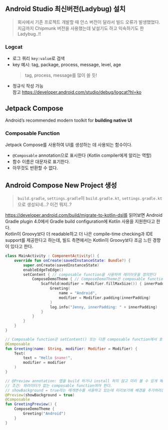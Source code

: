 ## Android Studio 최신버전(Ladybug) 설치
> 회사에서 기존 프로젝트 개발할 때 안스 버전이 달라서 빌드 오류가 발생했었다.  
> 지금까지 Chipmunk 버전을 사용했는데 낯설기도 하고 익숙하기도 한 Ladybug..!!

### Logcat
* 로그 쿼리 `key:value`로 검색
* key 예시: tag, package, process, message, level, age
  > tag, process, message를 많이 쓸 듯!
* 정규식 작성 가능  
참고 https://developer.android.com/studio/debug/logcat?hl=ko

## Jetpack Compose
Android’s recommended modern toolkit for **building native UI**

### Composable Function
Jetpack Compose를 사용하여 UI를 생성하는 데 사용되는 함수이다.
* `@Composable` annotation으로 표시한다 (Kotlin compiler에게 알리는 역할)
* 함수 이름은 대문자로 표기한다.
* 아무것도 반환할 수 없다.

## Android Compose New Project 생성
> `build.gradle`, `settings.gradle`이 `build.gradle.kt`, `settings.gradle.kt`으로 생성되네...? 이건 뭐지..?

https://developer.android.com/build/migrate-to-kotlin-dsl를 읽어보면 Android Gradle plugin 4.0에서 Gradle build configuration에 Kotlin 사용을 지원한다고 한다.  
Kotlin이 Groovy보다 더 readable하고 더 나은 compile-time checking과 IDE support를 제공한다고 하는데, 빌드 측면에서는 Kotlin이 Groovy보다 조금 느린 경향이 있다고 한다.  

```kotlin
class MainActivity : ComponentActivity() {
    override fun onCreate(savedInstanceState: Bundle?) {
        super.onCreate(savedInstanceState)
        enableEdgeToEdge()
        setContent { // composable function을 사용하여 레이아웃을 정의한다
            ComposeDemoTheme { // ComposeDemoTheme은 composable function이고, ui.theme/Theme.kt에 선언되어 있다
                Scaffold(modifier = Modifier.fillMaxSize()) { innerPadding ->
                    Greeting(
                        name = "Android",
                        modifier = Modifier.padding(innerPadding)
                    )
                    log.info("Jenny, innerPadding: " + innerPadding)
                }
            }
        }
    }
}

// Composable function은 setContent() 또는 다른 composable function에서 호출할 수 있다.
@Composable
fun Greeting(name: String, modifier: Modifier = Modifier) {
    Text(
        text = "Hello $name!",
        modifier = modifier
    )
}

// @Preview annotation: 앱을 build 하거나 install 하지 않고 미리 볼 수 있게 해준다.
// 조건: 파라미터가 없는 composable function여야 한다.
// showBackground = true라는 매개변수를 사용하고 있는데 미리보기에 배경을 추가하라는 뜻이다
@Preview(showBackground = true)
@Composable
fun GreetingPreview() {
    ComposeDemoTheme {
        Greeting("Android")
    }
}
```
